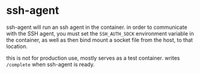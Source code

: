 # ssh-agent

ssh-agent will run an ssh agent in the container.  in order to communicate with the SSH agent, you must set the `SSH_AUTH_SOCK` environment variable in the container, as well as then bind mount a socket file from the host, to that location.

this is not for production use, mostly serves as a test container.  writes `/complete` when ssh-agent is ready.